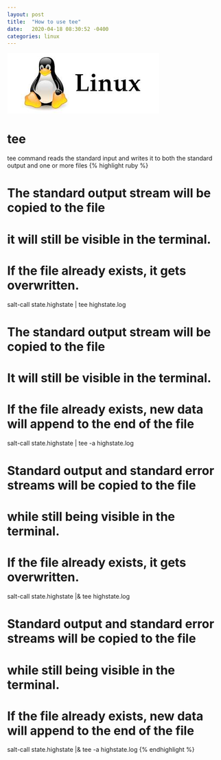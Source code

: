```yaml
---
layout: post
title:  "How to use tee"
date:   2020-04-18 08:30:52 -0400
categories: linux
---
```


![Linux](/assets/images/linux.jpeg)

# tee 
tee command reads the standard input and writes it to both the standard output and one or more files 
{% highlight ruby %}
# The standard output stream will be copied to the file
# it will still be visible in the terminal.
# If the file already exists, it gets overwritten.
salt-call state.highstate | tee highstate.log

# The standard output stream will be copied to the file
# It will still be visible in the terminal. 
# If the file already exists, new data will append to the end of the file
salt-call state.highstate | tee -a highstate.log

# Standard output and standard error streams will be copied to the file 
# while still being visible in the terminal. 
# If the file already exists, it gets overwritten.
salt-call state.highstate |& tee highstate.log

# Standard output and standard error streams will be copied to the file 
# while still being visible in the terminal. 
# If the file already exists, new data will append to the end of the file
salt-call state.highstate |& tee -a highstate.log
{% endhighlight %}
